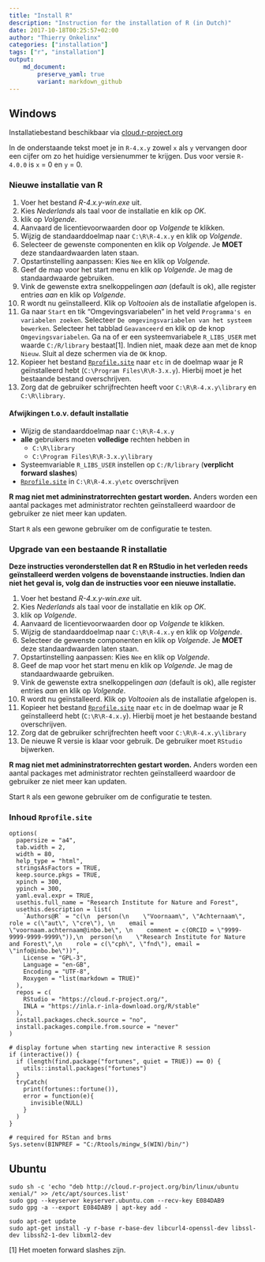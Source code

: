 ```yaml
---
title: "Install R"
description: "Instruction for the installation of R (in Dutch)"
date: 2017-10-18T00:25:57+02:00
author: "Thierry Onkelinx"
categories: ["installation"]
tags: ["r", "installation"]
output: 
    md_document:
        preserve_yaml: true
        variant: markdown_github
---
```


Windows
-------

Installatiebestand beschikbaar via
[cloud.r-project.org](https://cloud.r-project.org/bin/windows/base)

In de onderstaande tekst moet je in `R-4.x.y` zowel `x` als `y`
vervangen door een cijfer om zo het huidige versienummer te krijgen. Dus
voor versie `R-4.0.0` is `x` = 0 en `y` = 0.

### Nieuwe installatie van R

1.  Voer het bestand *R-4.x.y-win.exe* uit.
2.  Kies *Nederlands* als taal voor de installatie en klik op *OK*.
3.  klik op *Volgende*.
4.  Aanvaard de licentievoorwaarden door op *Volgende* te klikken.
5.  Wijzig de standaarddoelmap naar `C:\R\R-4.x.y` en klik op
    *Volgende*.
6.  Selecteer de gewenste componenten en klik op *Volgende*. Je **MOET**
    deze standaardwaarden laten staan.
7.  Opstartinstelling aanpassen: Kies `Nee` en klik op *Volgende*.
8.  Geef de map voor het start menu en klik op *Volgende*. Je mag de
    standaardwaarde gebruiken.
9.  Vink de gewenste extra snelkoppelingen *aan* (default is ok), alle
    register entries *aan* en klik op *Volgende*.
10. R wordt nu geïnstalleerd. Klik op *Voltooien* als de installatie
    afgelopen is.
11. Ga naar `Start` en tik “Omgevingsvariabelen” in het veld
    `Programma's en variabelen zoeken`. Selecteer
    `De omgevingsvariabelen van het systeem bewerken`. Selecteer het
    tabblad `Geavanceerd` en klik op de knop `Omgevingsvariabelen`. Ga
    na of er een systeemvariabele `R_LIBS_USER` met waarde
    `C:/R/library` bestaat[1]. Indien niet, maak deze aan met de knop
    `Nieuw`. Sluit al deze schermen via de `OK` knop.
12. Kopieer het bestand [`Rprofile.site`](Rprofile.site) naar `etc` in
    de doelmap waar je R geïnstalleerd hebt
    (`C:\Program Files\R\R-3.x.y`). Hierbij moet je het bestaande
    bestand overschrijven.
13. Zorg dat de gebruiker schrijfrechten heeft voor
    `C:\R\R-4.x.y\library` en `C:\R\library`.

#### Afwijkingen t.o.v. default installatie

-   Wijzig de standaarddoelmap naar `C:\R\R-4.x.y`
-   **alle** gebruikers moeten **volledige** rechten hebben in
    -   `C:\R\library`
    -   `C:\Program Files\R\R-3.x.y\library`
-   Systeemvariable `R_LIBS_USER` instellen op `C:/R/library`
    (**verplicht forward slashes**)
-   [`Rprofile.site`](Rprofile.site) in `C:\R\R-4.x.y\etc` overschrijven

**R mag niet met admininstratorrechten gestart worden.** Anders worden
een aantal packages met administrator rechten geïnstalleerd waardoor de
gebruiker ze niet meer kan updaten.

Start `R` als een gewone gebruiker om de configuratie te testen.

### Upgrade van een bestaande R installatie

**Deze instructies veronderstellen dat R en RStudio in het verleden
reeds geïnstalleerd werden volgens de bovenstaande instructies. Indien
dan niet het geval is, volg dan de instructies voor een nieuwe
installatie.**

1.  Voer het bestand *R-4.x.y-win.exe* uit.
2.  Kies *Nederlands* als taal voor de installatie en klik op *OK*.
3.  klik op *Volgende*.
4.  Aanvaard de licentievoorwaarden door op *Volgende* te klikken.
5.  Wijzig de standaarddoelmap naar `C:\R\R-4.x.y` en klik op
    *Volgende*.
6.  Selecteer de gewenste componenten en klik op *Volgende*. Je **MOET**
    deze standaardwaarden laten staan.
7.  Opstartinstelling aanpassen: Kies `Nee` en klik op *Volgende*.
8.  Geef de map voor het start menu en klik op *Volgende*. Je mag de
    standaardwaarde gebruiken.
9.  Vink de gewenste extra snelkoppelingen *aan* (default is ok), alle
    register entries *aan* en klik op *Volgende*.
10. R wordt nu geïnstalleerd. Klik op *Voltooien* als de installatie
    afgelopen is.
11. Kopieer het bestand [`Rprofile.site`](Rprofile.site) naar `etc` in
    de doelmap waar je R geïnstalleerd hebt (`C:\R\R-4.x.y`). Hierbij
    moet je het bestaande bestand overschrijven.
12. Zorg dat de gebruiker schrijfrechten heeft voor
    `C:\R\R-4.x.y\library`
13. De nieuwe R versie is klaar voor gebruik. De gebruiker moet
    `RStudio` bijwerken.

**R mag niet met admininstratorrechten gestart worden.** Anders worden
een aantal packages met administrator rechten geïnstalleerd waardoor de
gebruiker ze niet meer kan updaten.

Start `R` als een gewone gebruiker om de configuratie te testen.

### Inhoud `Rprofile.site`

    options(
      papersize = "a4",
      tab.width = 2,
      width = 80,
      help_type = "html",
      stringsAsFactors = TRUE,
      keep.source.pkgs = TRUE,
      xpinch = 300,
      ypinch = 300,
      yaml.eval.expr = TRUE,
      usethis.full_name = "Research Institute for Nature and Forest",
      usethis.description = list(
        `Authors@R` = "c(\n  person(\n    \"Voornaam\", \"Achternaam\", role = c(\"aut\", \"cre\"), \n    email = \"voornaam.achternaam@inbo.be\", \n    comment = c(ORCID = \"9999-9999-9999-9999\")),\n  person(\n    \"Research Institute for Nature and Forest\",\n    role = c(\"cph\", \"fnd\"), email = \"info@inbo.be\"))",
        License = "GPL-3",
        Language = "en-GB",
        Encoding = "UTF-8",
        Roxygen = "list(markdown = TRUE)"
      ),
      repos = c(
        RStudio = "https://cloud.r-project.org/",
        INLA = "https://inla.r-inla-download.org/R/stable"
      ),
      install.packages.check.source = "no",
      install.packages.compile.from.source = "never"
    )

    # display fortune when starting new interactive R session
    if (interactive()) {
      if (length(find.package("fortunes", quiet = TRUE)) == 0) {
        utils::install.packages("fortunes")
      }
      tryCatch(
        print(fortunes::fortune()),
        error = function(e){
          invisible(NULL)
        }
      )
    }

    # required for RStan and brms
    Sys.setenv(BINPREF = "C:/Rtools/mingw_$(WIN)/bin/")

Ubuntu
------

    sudo sh -c 'echo "deb http://cloud.r-project.org/bin/linux/ubuntu xenial/" >> /etc/apt/sources.list'
    sudo gpg --keyserver keyserver.ubuntu.com --recv-key E084DAB9
    sudo gpg -a --export E084DAB9 | apt-key add -

    sudo apt-get update
    sudo apt-get install -y r-base r-base-dev libcurl4-openssl-dev libssl-dev libssh2-1-dev libxml2-dev

[1] Het moeten forward slashes zijn.

